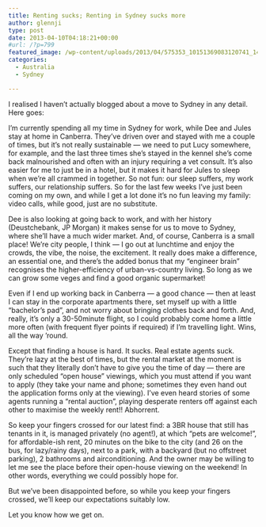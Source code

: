 ```yaml
---
title: Renting sucks; Renting in Sydney sucks more
author: glennji
type: post
date: 2013-04-10T04:18:21+00:00
#url: /?p=799
featured_image: /wp-content/uploads/2013/04/575353_10151369083120741_1470133286_n.jpg
categories:
  - Australia
  - Sydney

---
```

I realised I haven&#8217;t actually blogged about a move to Sydney in any detail. Here goes:
  
I&#8217;m currently spending all my time in Sydney for work, while Dee and Jules stay at home in Canberra. They&#8217;ve driven over and stayed with me a couple of times, but it&#8217;s not really sustainable &#8212; we need to put Lucy somewhere, for example, and the last three times she&#8217;s stayed in the kennel she&#8217;s come back malnourished and often with an injury requiring a vet consult. It&#8217;s also easier for me to just be in a hotel, but it makes it hard for Jules to sleep when we&#8217;re all crammed in together. So not fun: our sleep suffers, my work suffers, our relationship suffers. So for the last few weeks I&#8217;ve just been coming on my own, and while I get a lot done it&#8217;s no fun leaving my family: video calls, while good, just are no substitute.<!--more-->


  
Dee is also looking at going back to work, and with her history (Deustchebank, JP Morgan) it makes sense for us to move to Sydney, where she&#8217;ll have a much wider market. And, of course, Canberra is a small place! We&#8217;re city people, I think &#8212; I go out at lunchtime and enjoy the crowds, the vibe, the noise, the excitement. It really does make a difference, an essential one, and there&#8217;s the added bonus that my &#8220;engineer brain&#8221; recognises the higher-efficiency of urban-vs-country living. So long as we can grow some veges and find a good organic supermarket!
  
Even if I end up working back in Canberra &#8212; a good chance &#8212; then at least I can stay in the corporate apartments there, set myself up with a little &#8220;bachelor&#8217;s pad&#8221;, and not worry about bringing clothes back and forth. And, really, it&#8217;s only a 30-50minute flight, so I could probably come home a little more often (with frequent flyer points if required) if I&#8217;m travelling light. Wins, all the way &#8217;round.
  
Except that finding a house is hard. It sucks. Real estate agents suck. They&#8217;re lazy at the best of times, but the rental market at the moment is such that they literally don&#8217;t have to give you the time of day &#8212; there are only scheduled &#8220;open house&#8221; viewings, which you must attend if you want to apply (they take your name and phone; sometimes they even hand out the application forms only at the viewing). I&#8217;ve even heard stories of some agents running a &#8220;rental auction&#8221;, playing desperate renters off against each other to maximise the weekly rent!! Abhorrent.
  
So keep your fingers crossed for our latest find: a 3BR house that still has tenants in it, is managed privately (no agent!), at which &#8220;pets are welcome!&#8221;, for affordable-ish rent, 20 minutes on the bike to the city (and 26 on the bus, for lazy/rainy days), next to a park, with a backyard (but no offstreet parking), 2 bathrooms and airconditioning. And the owner may be willing to let me see the place before their open-house viewing on the weekend! In other words, everything we could possibly hope for.
  
But we&#8217;ve been disappointed before, so while you keep your fingers crossed, we&#8217;ll keep our expectations suitably low.
  
Let you know how we get on.
